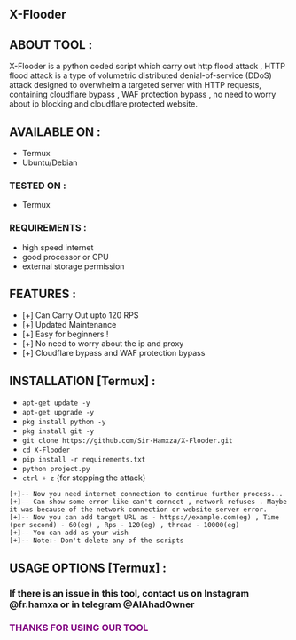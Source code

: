 ## X-Flooder

## ABOUT TOOL :

 X-Flooder is a python coded script which carry out http flood attack , HTTP flood attack is a type of volumetric distributed denial-of-service (DDoS) attack designed to overwhelm a targeted server with HTTP requests, containing cloudflare bypass , WAF protection bypass , no need to worry about ip blocking and cloudflare protected website.

## AVAILABLE ON :

* Termux
* Ubuntu/Debian

### TESTED ON :

* Termux

### REQUIREMENTS :
* high speed internet
* good processor or CPU
* external storage permission

## FEATURES :
* [+] Can Carry Out upto 120 RPS 
* [+] Updated Maintenance 
* [+] Easy for beginners !
* [+] No need to worry about the ip and proxy 
* [+] Cloudflare bypass and WAF protection bypass

## INSTALLATION [Termux] :

* `apt-get update -y`
* `apt-get upgrade -y`
* `pkg install python -y`
* `pkg install git -y`
* `git clone https://github.com/Sir-Hamxza/X-Flooder.git`
* `cd X-Flooder`
* `pip install -r requirements.txt`
* `python project.py`
* `ctrl + z` {for stopping the attack}
```
[+]-- Now you need internet connection to continue further process...
[+]-- Can show some error like can't connect , network refuses . Maybe it was because of the network connection or website server error.
[+]-- Now you can add target URL as - https://example.com(eg) , Time (per second) - 60(eg) , Rps - 120(eg) , thread - 10000(eg)
[+]-- You can add as your wish 
[+]-- Note:- Don't delete any of the scripts 
```
## USAGE OPTIONS [Termux] :


### If there is an issue in this tool, contact us on Instagram @fr.hamxa or in telegram @AlAhadOwner

<h3 style="color:purple"> THANKS FOR USING OUR TOOL </h>
